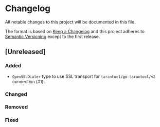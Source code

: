 # Changelog

All notable changes to this project will be documented in this file.

The format is based on [Keep a Changelog](https://keepachangelog.com/en/1.0.0/)
and this project adheres to [Semantic
Versioning](http://semver.org/spec/v2.0.0.html) except to the first release.

## [Unreleased]

### Added

* `OpenSSLDialer` type to use SSL transport for `tarantool/go-tarantool/v2`
  connection (#1).

### Changed

### Removed

### Fixed
